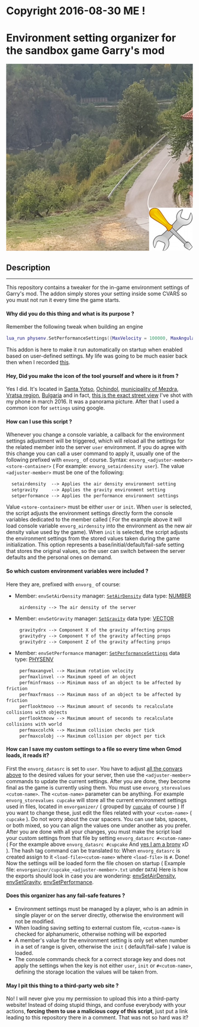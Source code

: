 # **Copyright 2016-08-30 ME !**

# **Environment setting organizer for the sandbox game Garry's mod**

![EnvironmentOrganizer](https://github.com/dvdvideo1234/EnvironmentOrganizer/blob/master/data/pictures/icon.jpg)

## Description
----------
This repository contains a tweaker for the in-game environment settings of Garry's mod.
The addon simply stores your setting inside some CVARS so you must not run it every time
the game starts.

#### Why did you do this thing and what is its purpose ?
Remember the following tweak when building an engine
```lua
lua_run physenv.SetPerformanceSettings({MaxVelocity = 100000, MaxAngularVelocity = 360000, MaxCollisionsPerObjectPerTimestep = 30, MaxCollisionChecksPerTimestep = 750})
```
This addon is here to make it run automatically on startup when enabled based on user-defined settings.
My life was going to be much easier back then when I recorded [this](https://www.youtube.com/watch?v=herJj_aRJvY).

#### Hey, Did you make the icon of the tool yourself and where is it from ?
Yes I did. It's located in [Santa Yotso][ref-yotso], [Ochindol][ref-ochin], [municipality of Mezdra](https://www.mezdra.bg/), [Vratsa region][ref-vratsa], [Bulgaria](https://en.wikipedia.org/wiki/Bulgaria) and in fact, [this is the exact street view][ref-view]
I've shot with my phone in march 2016. It was a panorama picture. After that I used a common icon for `settings` using google.

#### How can I use this script ?
Whenever you change a console variable, a callback for the environment settings adjustment will be triggered,
which will reload all the settings for the related member into the server `user` environment. If you do agree
with this change you can call a user command to apply it, usually one of the following prefixed  with `envorg_` of course.
Syntax: `envorg_<adjuster-member> <store-container>` ( For example: `envorg_setairdensity user`).
The value `<adjuster-member>` must be one of the following:
```
  setairdensity  --> Applies the air density environment setting
  setgravity     --> Applies the gravity environment setting
  setperformance --> Applies the performance environment settings
```
Value `<store-container>` must be either `user` or `init`. When `user` is selected,
the script adjusts the environment settings directly form the console variables
dedicated to the member called ( For the example above it will load console variable
`envorg_airdensity` into the environment as the new air density value used by the game).
When `init` is selected, the script adjusts the environment settings from the stored values
taken during the game initialization. This option represents a base/initial/default/fail-safe setting
that stores the original values, so the user can switch between the server defaults and the personal
ones on demand.

#### So which custom environment variables were included ?
Here they are, prefixed with `envorg_` of course:

 *  Member: `envSetAirDensity` manager: [`SetAirDensity`](https://wiki.garrysmod.com/page/physenv/SetAirDensity)
data type: [NUMBER](https://wiki.garrysmod.com/page/Category:number)
```
     airdensity --> The air density of the server
```
 *  Member: `envSetGravity` manager: [`SetGravity`](https://wiki.garrysmod.com/page/physenv/SetGravity)
data type: [VECTOR](https://wiki.garrysmod.com/page/Category:Vector)
```
     gravitydrx --> Component X of the gravity affecting props
     gravitydry --> Component Y of the gravity affecting props
     gravitydrz --> Component Z of the gravity affecting props
```
 *  Member: `envSetPerformance` manager: [`SetPerformanceSettings`](https://wiki.garrysmod.com/page/physenv/SetPerformanceSettings)
data type: [PHYSENV](https://wiki.garrysmod.com/page/Category:physenv)
```
     perfmaxangvel --> Maximum rotation velocity
     perfmaxlinvel --> Maximum speed of an object
     perfminfrmass --> Minimum mass of an object to be affected by friction
     perfmaxfrmass --> Maximum mass of an object to be affected by friction
     perflooktmovo --> Maximum amount of seconds to recalculate collisions with objects
     perflooktmovw --> Maximum amount of seconds to recalculate collisions with world
     perfmaxcolchk --> Maximum collision checks per tick
     perfmaxcolobj --> Maximum collision per object per tick
```
#### How can I save my custom settings to a file so every time when Gmod loads, it reads it?
First the `envorg_datasrc` is set to `user`. You have to adjust
[all the convars above](https://github.com/dvdvideo1234/EnvironmentOrganizer#so-which-custom-environment-variables-were-included-) to the desired values for your server,
then use the `<adjuster-member>` commands to update the current settings. After you are done, they become
final as the game is currently using them. You must use `envorg_storevalues <cutom-name>`. The
`<cutom-name>` parameter can be anything. For example `envorg_storevalues cupcake` will store all
the current environment settings used in files, located in `envorganizer/` ( grouped by [`cupcake`](https://www.equestriadaily.com/) of course ) If you want to change these, just edit the files related with your `<cutom-name>` ( `cupcake` ). Do not worry
about the cvar spacers. You can use tabs, spaces, or both mixed, so you can align the values one under another
as you prefer. After you are done with all your changes, you must make the script load your custom settings
from that file by setting `envorg_datasrc #<cutom-name>` ( For the example above `envorg_datasrc #cupcake`
And [yes I am a brony](https://xxnightmaremoonxx.de/vweb/) xD ). The hash tag command can be translated
to: When `envorg_datasrc` is created assign to it `<load-file><cutom-name>` where `<load-file>` is `#`.
Done! Now the settings will be loaded form the file chosen on startup
( Example file: `envorganizer/cupcake_<adjuster-member>.txt` under `DATA`)
Here is how the exports should look in case you are wondering:
[envSetAirDensity](https://raw.githubusercontent.com/dvdvideo1234/EnvironmentOrganizer/master/data/envorganizer/maglev_envSetAirDensity.txt),
[envSetGravity](https://raw.githubusercontent.com/dvdvideo1234/EnvironmentOrganizer/master/data/envorganizer/maglev_envSetGravity.txt),
[envSetPerformance](https://raw.githubusercontent.com/dvdvideo1234/EnvironmentOrganizer/master/data/envorganizer/maglev_envSetPerformance.txt).

#### Does this organizer has any fail-safe features ?
 - Environment settings must be managed by a player, who is an admin in single player or on the server directly, otherwise the environment will not be modified.
 - When loading saving setting to external custom file, `<cutom-name>` is checked for alphanumeric, otherwise nothing will be exported
 - A member's value for the environment setting is only set when number in a set of range is given, otherwise the `init` ( default/fail-safe ) value is loaded.
 - The console commands check for a correct storage key and does not apply the settings when the key
     is not either `user`, `init` or `#<cutom-name>`, defining the storage location the values will be taken from.

#### May I pit this thing to a third-party web site ?
No! I will never give you my permission to upload this into a third-party website!
Instead of doing stupid things, and confuse everybody with your actions, **forcing them to use a malicious copy
of this script**, just put a link leading to this repository there in a comment. That was not so hard was it?

[ref-vratsa]: https://www.google.com/maps/place/Vraca/@43.3932066,23.3010897,9.28z/data=!4m5!3m4!1s0x40ab6c5c9309a44b:0x300a01269bf4dc0!8m2!3d43.2101806!4d23.552921
[ref-yotso]: https://www.google.com/maps/place/Santa+Yotso/@43.0880201,23.4750233,21z/data=!4m13!1m7!3m6!1s0x40aae1b6bd60a773:0xa00a014cd0ec9e0!2s3162+Ochindol!3b1!8m2!3d43.1058483!4d23.4755065!3m4!1s0x0:0x654aac8685ef06a4!8m2!3d43.0880817!4d23.4749339
[ref-ochin]: https://www.google.com/maps/place/3162+Ochindol/@43.1047732,23.4705068,16z/data=!3m1!4b1!4m5!3m4!1s0x40aae1b6bd60a773:0xa00a014cd0ec9e0!8m2!3d43.1058483!4d23.4755065
[ref-view]: https://www.google.bg/maps/@43.0882408,23.4751913,3a,75y,177.71h,81.92t/data=!3m6!1e1!3m4!1ssN4kRVgtbcKK_SVxgQ_SsQ!2e0!7i13312!8i6656?hl=en
